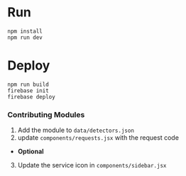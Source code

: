 # Run
```
npm install
npm run dev
```


# Deploy
```
npm run build
firebase init
firebase deploy
```



### Contributing Modules
1. Add the module to `data/detectors.json`
2. update `components/requests.jsx` with the request code
- **Optional**
3. Update the service icon in `components/sidebar.jsx`